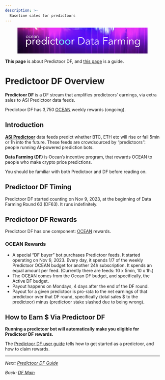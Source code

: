 ```yaml
---
description: >-
  Baseline sales for predictoors
---
```


<figure><img src="../.gitbook/assets/data-farming/predictoordf_main.png" alt=""></figure>

**This page** is about Predictoor DF, and [this page](predictoordf-guide.md) is a guide.

# Predictoor DF Overview

**Predictoor DF** is a DF stream that amplifies predictoors’ earnings, via extra sales to ASI Predictoor data feeds.

Predictoor DF has 3,750 [OCEAN](https://www.coingecko.com/en/coins/ocean-protocol) weekly rewards (ongoing).

## Introduction

**[ASI Predictoor](../predictoor/README.md)** data feeds predict whether BTC, ETH etc will rise or fall 5min or 1h into the future. These feeds are crowdsourced by “predictoors”: people running AI-powered prediction bots.

**[Data Farming (DF)](../data-farming/README.md)** is Ocean’s incentive program, that rewards OCEAN to people who make crypto price predictions.

You should be familiar with both Predictoor and DF before reading on.

## Predictoor DF Timing

Predictoor DF started counting on Nov 9, 2023, at the beginning of Data Farming Round 63 (DF63). It runs indefinitely.

## Predictoor DF Rewards

Predictoor DF has one component: [OCEAN](https://www.coingecko.com/en/coins/ocean-protocol) rewards.

### OCEAN Rewards

- A special “DF buyer” bot purchases Predictoor feeds. It started operating on Nov 9, 2023. Every day, it spends 1/7 of the weekly Predictoor OCEAN budget for another 24h subscription. It spends an equal amount per feed. (Currently there are  feeds: 10 x 5min, 10 x 1h.)
- The OCEAN comes from the Ocean DF budget, and specifically, the Active DF budget.
- Payout happens on Mondays, 4 days after the end of the DF round. 
- Payout for a given predictoor is pro-rata to the net earnings of that predictoor over that DF round, specifically (total sales $ to the predictoor) minus (predictoor stake slashed due to being wrong).

## How to Earn $ Via Predictoor DF

**Running a predictoor bot will automatically make you eligible for Predictoor DF rewards.**

The [Predictoor DF user guide](predictoordf-guide.md) tells how to get started as a predictoor, and how to claim rewards.

----

_Next: [Predictoor DF Guide](predictoordf-guide.md)_

_Back: [DF Main](README.md)_
